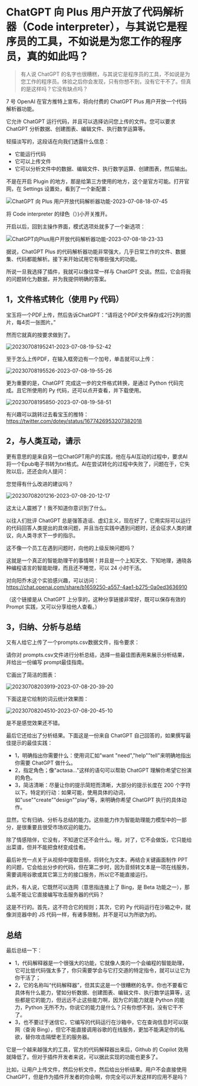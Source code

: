 # ChatGPT 向 Plus 用户开放了代码解析器（Code interpreter），与其说它是程序员的工具，不如说是为您工作的程序员，真的如此吗？

> 有人说 ChatGPT 的名字也很糟糕，与其说它是程序员的工具，不如说是为您工作的程序员。体验之后你会发现，只有你想不到，没有它干不了。但真的是这样吗？它没有缺点吗？

7 号 OpenAI 在官方推特上宣布，将向付费的 ChatGPT Plus 用户开放一个代码解析器功能。

它允许 ChatGPT 运行代码，并且可以选择访问您上传的文件。您可以要求 ChatGPT 分析数据、创建图表、编辑文件、执行数学运算等。

轻描淡写的，这段话在向我们透露什么信息：

- 它能运行代码
- 它可以上传文件
- 它可以分析文件中的数据、编辑文件、执行数学运算、创建图表，然后输出。

不是在开启 Plugin 的地方，那是给第三方使用的地方，这个是官方可能。打开官网，在 Settings 设置处，看到了一个新配置：

![ChatGPT 向 Plus 用户开放代码解析器功能-2023-07-08-18-07-45](https://cdn.jsdelivr.net/gh/rixingyike/images@master/2023ChatGPT向Plus用户开放代码解析器功能-2023-07-08-18-07-45.png)

将 Code interpreter 的绿色（）)小开关推开。

开启以后，回到主操作界面，模式选项处就多了一个新选项：

![ChatGPT向Plus用户开放代码解析器功能-2023-07-08-18-23-33](https://cdn.jsdelivr.net/gh/rixingyike/images@master/2023ChatGPT向Plus用户开放代码解析器功能-2023-07-08-18-23-33.png)

据说，ChatGPT Plus 的代码解析器功能非常强大，几乎日常工作的文件、数据集、代码都能解析。接下来开始试用它有哪些强大的功能。

所说一旦我选择了插件，我就可以像往常一样与 ChatGPT 交谈。然后，它会将我的问题转化为数据，并为我提供明确的答案。

## 1，文件格式转化（使用 Py 代码）

宝玉将一个PDF上传，然后告诉ChatGPT：“请将这个PDF文件保存成2行2列的图片，每4页一张图片。”

然而它就真的按要求做到了。

![20230708195241-2023-07-08-19-52-42](https://cdn.jsdelivr.net/gh/rixingyike/images@master/202320230708195241-2023-07-08-19-52-42.png)

至于怎么上传PDF，在输入框旁边有一个加号，单击就可以上传：

![20230708195526-2023-07-08-19-55-26](https://cdn.jsdelivr.net/gh/rixingyike/images@master/202320230708195526-2023-07-08-19-55-26.png)

更为重要的是，ChatGPT 完成这一步的文件格式转换，是通过 Python 代码完成。且它所使用的 Py 代码，还可以点开查看，并下载使用。

![20230708195850-2023-07-08-19-58-51](https://cdn.jsdelivr.net/gh/rixingyike/images@master/202320230708195850-2023-07-08-19-58-51.png)

有兴趣可以跳转过去看宝玉的推特：https://twitter.com/dotey/status/1677426953207382018

## 2，与人类互动，请示

更有意思的是来自另一位ChatGPT用户的实践，他在与AI互动的过程中，要求AI将一个Epub电子书转为txt格式。AI在尝试转化的过程中失败了，问题在于，它失败以后，还还会向人提问：

您觉得有什么改进的建议吗？

![20230708201216-2023-07-08-20-12-17](https://cdn.jsdelivr.net/gh/rixingyike/images@master/202320230708201216-2023-07-08-20-12-17.png)

这太让人震撼了！我不知道你意识到了什么。

以往人们批评 ChatGPT 总是强答造谣、虚幻主义，现在好了，它用实际可以运行的代码回答人类提出的具体问题，并且当在实践中遇到问题时，还会征求人类的建议，向人类寻求下一步的指示。

这不像一个员工在遇到问题时，向他的上级反映问题吗？

这就是一个真正的智能助理干的事情啊！并且是一个上知天文、下知地理，通晓各种编程语言的智能助理，而且还不睡觉，可以 24 小时干活。

对向阳乔木这个实验感兴趣，可以访问：
https://chat.openai.com/share/b1659250-a557-4ae1-b275-0a0ed3636910

（这个链接是从 ChatGPT 上分享的，这种分享链接非常好，既可以保存有效的 Prompt 实践，又可以分享给他人查看。）

## 3，归纳、分析与总结

又有人给它上传了一个prompts.csv数据文件，指令要求：

请你对 prompts.csv文件进行分析总结，选择一些最佳图表用来展示分析结果，并给出一份编写 prompt最佳指南。

它画出了简洁的图表：

![20230708203919-2023-07-08-20-39-20](https://cdn.jsdelivr.net/gh/rixingyike/images@master/202320230708203919-2023-07-08-20-39-20.png)

下面这是它绘制的词云统计效果图：

![20230708204510-2023-07-08-20-45-10](https://cdn.jsdelivr.net/gh/rixingyike/images@master/202320230708204510-2023-07-08-20-45-10.png)

是不是感觉效果还不错。

最后它还给出了分析结果。下面这是一份来自 ChatGPT 自己回答的，如果撰写最佳提示的最佳实践：

- 1，明确指出你需要什么：使用词汇如"want "need","help""tell"来明确地指出你需要 ChatGPT 做什么。
- 2，指定角色；像"actasa..."这样的语句可以帮助 ChatGPT 理解你希望它扮演的角色。
- 3，简洁清晰：尽量让你的提示简短而清晰，大部分的提示长度在 200 个字符以下。特定的行动：如果可能，使用具体的动词，如"use""create""design""play"等，来明确你希望 ChatGPT 执行的具体动作。

显然，它有归纳、分析与总结的能力。这些能力作为智能助理能力模型中的一部分，是很重要且很受市场欢迎的能力。

除了情感陪伴，它没有，不知道它还不会什么。哦，对了，它不会做饭，它只能给出菜谱，但并不能把食材变成佳肴。

最后补充一点关于从视频中提取音频，将转化为文本，再结合关键画面制作 PPT 的问题，它会给出分步的代码，但在第二步时，因为音频转文本是一项在线服务，需要调用谷歌或其它第三方的接口服务，所以它不能直接运行。

此外，有人说，它既然可以连网（意思指连接上了 Bing，是 Beta 功能之一），那么能不能让它直接编写攻击服务器的代码？

这是不行的。首先，这不符合它的规则；其次，它的 Py 代码运行在沙箱之中，就像浏览器中的 JS 代码一样，有诸多限制，并不是可以为所欲为的。

## 总结

最后总结一下：

- 1，代码解释器是一个很强大的功能，它就像人类的一个会编程的智能助理，它可比低代码强太多了，你只需要学会与它打交道的特定指令，就可以让它为你干活了；
- 2，它的名称叫“代码解释器”，但其实这是一个很糟糕的名字。你也不要看它具体有什么能力，譬如分析数据、创建图表、编辑文件、执行数学运算等，这些都是它的能力，但远远不止这些能力啊，因为它的能力就是 Python 的能力，Python 无所不为，你说它的能力是什么？只有你想不到，没有它干不了。
- 3，也不要过于迷信它，它编写的代码运行在沙箱中，它在查询信息时可以联网（查询 Bing），但它不能直接调用谷歌的在线服务，更加不能满足你的私欲，替你攻击隔壁老王的服务器。

它是一个越来越强大的工具，官方的代码解释器出来后，Github 的 Copilot 效用就降低了。但对于插件开发者来说，可以据此实现的功能也更多了。

比如，让用户上传文件，然后分析文件，然后给出分析结果。用户不会直接使用 ChatGPT，但是作为插件开发者的你会啊，你完全可以开发这样的应用不是吗？